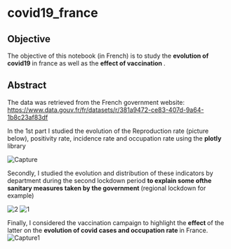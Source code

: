 # covid19_france

<h2> Objective </h2>

The objective of this notebook (in French) is to study the <b> evolution of covid19 </b> in france as well as the <b> effect of vaccination </b>. 

<h2> Abstract </h2>

The data was retrieved from the French government website: https://www.data.gouv.fr/fr/datasets/r/381a9472-ce83-407d-9a64-1b8c23af83df

In the 1st part I studied the evolution of the Reproduction rate (picture below), positivity rate, incidence rate and occupation rate using the <b> plotly </b> library

![Capture](https://user-images.githubusercontent.com/71329302/158270303-ca06b4c8-1132-400e-ab14-d82910979157.JPG)

Secondly, I studied the evolution and distribution of these indicators by department during the second lockdown period
<b> to explain some ofthe sanitary measures taken by the government </b> (regional lockdown for example)

![2](https://user-images.githubusercontent.com/71329302/158271111-5e864583-65bb-4fd7-ba5e-952371b8c80c.JPG)
![1](https://user-images.githubusercontent.com/71329302/158271131-6941657f-8ecc-444c-b771-c9c02598bef0.JPG)

Finally, I considered the vaccination campaign to highlight the <b> effect </b> of the latter on the <b> evolution of covid cases and occupation rate </b> in France.
![Capture1](https://user-images.githubusercontent.com/71329302/158271695-1ed73d4e-ead5-46b7-8c4c-b8ed5f1b92ca.JPG)



